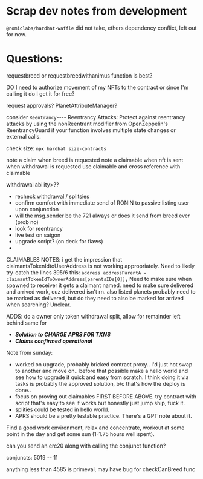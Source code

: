 # Scrap dev notes from development

`@nomiclabs/hardhat-waffle` did not take, ethers dependency conflict, left out for now.

# Questions:

requestbreed or requestbreedwithanimus function is best?

DO I need to authorize movement of my NFTs to the contract or since I'm calling it do I get it for free?

request approvals? PlanetAttributeManager?

consider `Reentrancy`---- Reentrancy Attacks: Protect against reentrancy attacks by using the nonReentrant modifier from OpenZeppelin's ReentrancyGuard if your function involves multiple state changes or external calls.

check size:
`npx hardhat size-contracts`

note a claim when breed is requested
note a claimable when nft is sent
when withdrawal is requested use claimable and cross reference with claimable

withdrawal ability>??

- recheck withdrawal / splitsies
- confirm comfort with immediate send of RONIN to passive listing user upon conjunction
- will the msg.sender be the 721 always or does it send from breed ever (prob no)
- look for reentrancy
- live test on saigon
- upgrade script? (on deck for flaws)
-

CLAIMABLES NOTES:
i get the impression that claimantsTokenIdtoUserAddress is not working appropriately.
Need to likely try-catch the lines 395/6 this: `address addressParentA = claimantTokenIdToOwnerAddress[parentsIDs[0]];`
Need to make sure when spawned to receiver it gets a claimant named.
need to make sure delivered and arrived work, cuz delivered isn't rn.
also listed planets probably need to be marked as delivered, but do they need to also be marked for arrived when searching? Unclear.

ADDS:
do a owner only token withdrawal split, allow for remainder left behind
same for

- **_Solution to CHARGE APRS FOR TXNS_**
  <!-- - **_Splitsies works_** -->
  <!-- - **_upgrades_** -->
- **_Claims confirmed operational_**
<!-- - **_split for APRS etc, with total input_** -->

Note from sunday:

- worked on upgrade, probably bricked contract proxy.. I'd just hot swap to another and move on.. before that possible make a hello world and see how to upgrade it quick and easy from scratch. I think doing it via tasks is probably the approved solution, b/c that's how the deploy is done..
- focus on proving out claimables FIRST BEFORE ABOVE. try contract with script that's easy to see if works but honestly just jump ship, fuck it.
- splities could be tested in hello world.
- APRS should be a pretty testable practice. There's a GPT note about it.

Find a good work environment, relax and concentrate, workout at some point in the day and get some sun (1-1.75 hours well spent).

can you send an erc20 along with calling the conjunct function?

conjuncts:
5019 -- 11

anything less than 4585 is primeval, may have bug for checkCanBreed func
